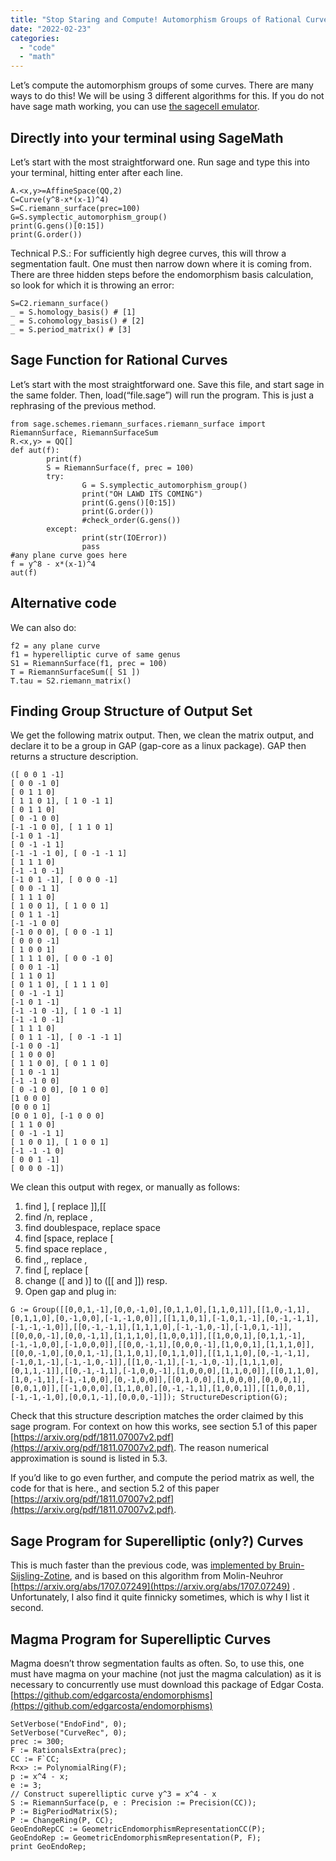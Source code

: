 ```yaml
---
title: "Stop Staring and Compute! Automorphism Groups of Rational Curves"
date: "2022-02-23"
categories: 
  - "code"
  - "math"
---
```


Let’s compute the automorphism groups of some curves. There are many ways to do this! We will be using 3 different algorithms for this. If you do not have sage math working, you can use [the sagecell emulator](https://sagecell.sagemath.org/).

## Directly into your terminal using SageMath

Let’s start with the most straightforward one. Run sage and type this into your terminal, hitting enter after each line.

```
A.<x,y>=AffineSpace(QQ,2)
C=Curve(y^8-x*(x-1)^4)
S=C.riemann_surface(prec=100)
G=S.symplectic_automorphism_group()
print(G.gens()[0:15])
print(G.order())
```

Technical P.S.: For sufficiently high degree curves, this will throw a segmentation fault. One must then narrow down where it is coming from. There are three hidden steps before the endomorphism basis calculation, so look for which it is throwing an error:

```
S=C2.riemann_surface()
_ = S.homology_basis() # [1]
_ = S.cohomology_basis() # [2]
_ = S.period_matrix() # [3]
```

## Sage Function for Rational Curves

Let’s start with the most straightforward one. Save this file, and start sage in the same folder. Then, load(“file.sage”) will run the program. This is just a rephrasing of the previous method.

```
from sage.schemes.riemann_surfaces.riemann_surface import RiemannSurface, RiemannSurfaceSum
R.<x,y> = QQ[]
def aut(f):
        print(f)
        S = RiemannSurface(f, prec = 100)
        try:
            	G = S.symplectic_automorphism_group()
                print("OH LAWD ITS COMING")
                print(G.gens()[0:15])
                print(G.order())
                #check_order(G.gens())
        except:
               	print(str(IOError))
                pass
#any plane curve goes here
f = y^8 - x*(x-1)^4
aut(f)
```

## Alternative code

We can also do:

```
f2 = any plane curve
f1 = hyperelliptic curve of same genus
S1 = RiemannSurface(f1, prec = 100)
T = RiemannSurfaceSum([ S1 ])
T.tau = S2.riemann_matrix()
```

## Finding Group Structure of Output Set

We get the following matrix output. Then, we clean the matrix output, and declare it to be a group in GAP (gap-core as a linux package). GAP then returns a structure description.

```
([ 0 0 1 -1]
[ 0 0 -1 0]
[ 0 1 1 0]
[ 1 1 0 1], [ 1 0 -1 1]
[ 0 1 1 0]
[ 0 -1 0 0]
[-1 -1 0 0], [ 1 1 0 1]
[-1 0 1 -1]
[ 0 -1 -1 1]
[-1 -1 -1 0], [ 0 -1 -1 1]
[ 1 1 1 0]
[-1 -1 0 -1]
[-1 0 1 -1], [ 0 0 0 -1]
[ 0 0 -1 1]
[ 1 1 1 0]
[ 1 0 0 1], [ 1 0 0 1]
[ 0 1 1 -1]
[-1 -1 0 0]
[-1 0 0 0], [ 0 0 -1 1]
[ 0 0 0 -1]
[ 1 0 0 1]
[ 1 1 1 0], [ 0 0 -1 0]
[ 0 0 1 -1]
[ 1 1 0 1]
[ 0 1 1 0], [ 1 1 1 0]
[ 0 -1 -1 1]
[-1 0 1 -1]
[-1 -1 0 -1], [ 1 0 -1 1]
[-1 -1 0 -1]
[ 1 1 1 0]
[ 0 1 1 -1], [ 0 -1 -1 1]
[-1 0 0 -1]
[ 1 0 0 0]
[ 1 1 0 0], [ 0 1 1 0]
[ 1 0 -1 1]
[-1 -1 0 0]
[ 0 -1 0 0], [0 1 0 0]
[1 0 0 0]
[0 0 0 1]
[0 0 1 0], [-1 0 0 0]
[ 1 1 0 0]
[ 0 -1 -1 1]
[ 1 0 0 1], [ 1 0 0 1]
[-1 -1 -1 0]
[ 0 0 1 -1]
[ 0 0 0 -1])
```

We clean this output with regex, or manually as follows:

1. find ], [ replace ]],[[
2. find /n, replace ,
3. find doublespace, replace space
4. find [space, replace [
5. find space replace ,
6. find ,, replace ,
7. find [, replace [
8. change ([ and )] to ([[ and ]]) resp.
9. Open gap and plug in:

```
G := Group([[0,0,1,-1],[0,0,-1,0],[0,1,1,0],[1,1,0,1]],[[1,0,-1,1],[0,1,1,0],[0,-1,0,0],[-1,-1,0,0]],[[1,1,0,1],[-1,0,1,-1],[0,-1,-1,1],[-1,-1,-1,0]],[[0,-1,-1,1],[1,1,1,0],[-1,-1,0,-1],[-1,0,1,-1]],[[0,0,0,-1],[0,0,-1,1],[1,1,1,0],[1,0,0,1]],[[1,0,0,1],[0,1,1,-1],[-1,-1,0,0],[-1,0,0,0]],[[0,0,-1,1],[0,0,0,-1],[1,0,0,1],[1,1,1,0]],[[0,0,-1,0],[0,0,1,-1],[1,1,0,1],[0,1,1,0]],[[1,1,1,0],[0,-1,-1,1],[-1,0,1,-1],[-1,-1,0,-1]],[[1,0,-1,1],[-1,-1,0,-1],[1,1,1,0],[0,1,1,-1]],[[0,-1,-1,1],[-1,0,0,-1],[1,0,0,0],[1,1,0,0]],[[0,1,1,0],[1,0,-1,1],[-1,-1,0,0],[0,-1,0,0]],[[0,1,0,0],[1,0,0,0],[0,0,0,1],[0,0,1,0]],[[-1,0,0,0],[1,1,0,0],[0,-1,-1,1],[1,0,0,1]],[[1,0,0,1],[-1,-1,-1,0],[0,0,1,-1],[0,0,0,-1]]); StructureDescription(G);
```

Check that this structure description matches the order claimed by this sage program. For context on how this works, see section 5.1 of this paper [https://arxiv.org/pdf/1811.07007v2.pdf](https://arxiv.org/pdf/1811.07007v2.pdf). The reason numerical approximation is sound is listed in 5.3.

If you’d like to go even further, and compute the period matrix as well, the code for that is here., and section 5.2 of this paper [https://arxiv.org/pdf/1811.07007v2.pdf](https://arxiv.org/pdf/1811.07007v2.pdf).

## Sage Program for Superelliptic (only?) Curves

This is much faster than the previous code, was [implemented by Bruin-Sijsling-Zotine](https://doc.sagemath.org/html/en/reference/curves/sage/schemes/riemann_surfaces/riemann_surface.html), and is based on this algorithm from Molin-Neuhror [https://arxiv.org/abs/1707.07249](https://arxiv.org/abs/1707.07249) . Unfortunately, I also find it quite finnicky sometimes, which is why I list it second.

## Magma Program for Superelliptic Curves

Magma doesn’t throw segmentation faults as often. So, to use this, one must have magma on your machine (not just the magma calculation) as it is necessary to concurrently use must download this package of Edgar Costa. [https://github.com/edgarcosta/endomorphisms](https://github.com/edgarcosta/endomorphisms)

```
SetVerbose("EndoFind", 0);
SetVerbose("CurveRec", 0);
prec := 300;
F := RationalsExtra(prec);
CC := F`CC;
R<x> := PolynomialRing(F);
p := x^4 - x;
e := 3;
// Construct superelliptic curve y^3 = x^4 - x
S := RiemannSurface(p, e : Precision := Precision(CC));
P := BigPeriodMatrix(S);
P := ChangeRing(P, CC);
GeoEndoRepCC := GeometricEndomorphismRepresentationCC(P);
GeoEndoRep := GeometricEndomorphismRepresentation(P, F);
print GeoEndoRep;
```
